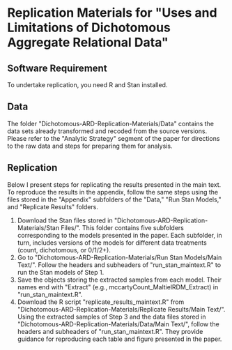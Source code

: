 # Replication Materials for "Uses and Limitations of Dichotomous Aggregate Relational Data"

## Software Requirement

To undertake replication, you need R and Stan installed. 

## Data

The folder "Dichotomous-ARD-Replication-Materials/Data" contains the data sets already transformed and recoded from the source versions. Please refer to the "Analytic Strategy" segment of the paper for directions to the raw data and steps for preparing them for analysis. 

## Replication

Below I present steps for replicating the results presented in the main text. To reproduce the results in the appendix, follow the same steps using the files stored in the "Appendix" subfolders of the "Data," "Run Stan Models," and "Replicate Results" folders.

  1. Download the Stan files stored in "Dichotomous-ARD-Replication-Materials/Stan Files/". This folder contains five subfolders corresponding to the models presented in the paper. Each subfolder, in turn, includes versions of the models for different data treatments (count, dichotomous, or 0/1/2+). 
  2. Go to "Dichotomous-ARD-Replication-Materials/Run Stan Models/Main Text/". Follow the headers and subheaders of "run_stan_maintext.R" to run the Stan models of Step 1. 
  3. Save the objects storing the extracted samples from each model. Their names end with "Extract" (e.g., mccartyCount_MaltielRDM_Extract) in "run_stan_maintext.R".
  4. Download the R script "replicate_results_maintext.R" from "Dichotomous-ARD-Replication-Materials/Replicate Results/Main Text/". Using the extracted samples of Step 3 and the data files stored in "Dichotomous-ARD-Replication-Materials/Data/Main Text/", follow the headers and subheaders of "run_stan_maintext.R". They provide guidance for reproducing each table and figure presented in the paper.
